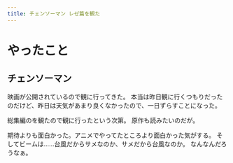 ```yaml
---
title: チェンソーマン レゼ篇を観た
---
```


# やったこと

## チェンソーマン

映画が公開されているので観に行ってきた。
本当は昨日観に行くつもりだったのだけど、昨日は天気があまり良くなかったので、一日ずらすことになった。

総集編のを観たので観に行ったという次第。
原作も読みたいのだが。

期待よりも面白かった。アニメでやってたところより面白かった気がする。
そしてビームは……台風だからサメなのか、サメだから台風なのか。
なんなんだろうなぁ。
